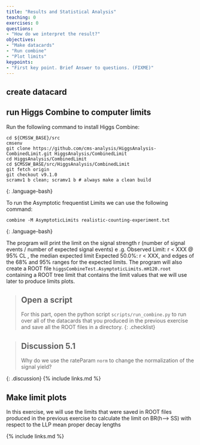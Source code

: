 ```yaml
---
title: "Results and Statistical Analysis"
teaching: 0
exercises: 0
questions:
- "How do we interpret the result?"
objectives:
- "Make datacards"
- "Run combine"
- "Plot limits"
keypoints:
- "First key point. Brief Answer to questions. (FIXME)"
---
```


## create datacard

## run Higgs Combine to computer limits

Run the followiing command to install Higgs Combine:
~~~
cd ${CMSSW_BASE}/src
cmsenv
git clone https://github.com/cms-analysis/HiggsAnalysis-CombinedLimit.git HiggsAnalysis/CombinedLimit
cd HiggsAnalysis/CombinedLimit
cd $CMSSW_BASE/src/HiggsAnalysis/CombinedLimit
git fetch origin
git checkout v9.1.0
scramv1 b clean; scramv1 b # always make a clean build
~~~
{: .language-bash}

To run the Asymptotic frequentist Limits we can use the following command:
~~~
combine -M AsymptoticLimits realistic-counting-experiment.txt
~~~
{: .language-bash}

The program will print the limit on the signal strength r (number of signal events / number of expected signal events) e .g. Observed Limit: r < XXX @ 95% CL , the median expected limit Expected 50.0%: r < XXX, and edges of the 68% and 95% ranges for the expected limits.
The program will also create a ROOT file `higgsCombineTest.AsymptoticLimits.mH120.root` containing a ROOT tree limit that contains the limit values that we will use later to produce limits plots.


> ## Open a script
>
> For this part, open the python script `scripts/run_combine.py` to run over all of the datacards that you produced in the previous exercise and save all the ROOT files in a directory.
{: .checklist}

> ## Discussion 5.1
>
> Why do we use the rateParam `norm` to change the normalization of the signal yield?
> 
{: .discussion}
{% include links.md %}

## Make limit plots

In this exercise, we will use the limits that were saved in ROOT files produced in the previous exercise to calculate the limit on BR(h--> SS) with respect to the LLP mean proper decay lengths

{% include links.md %}

